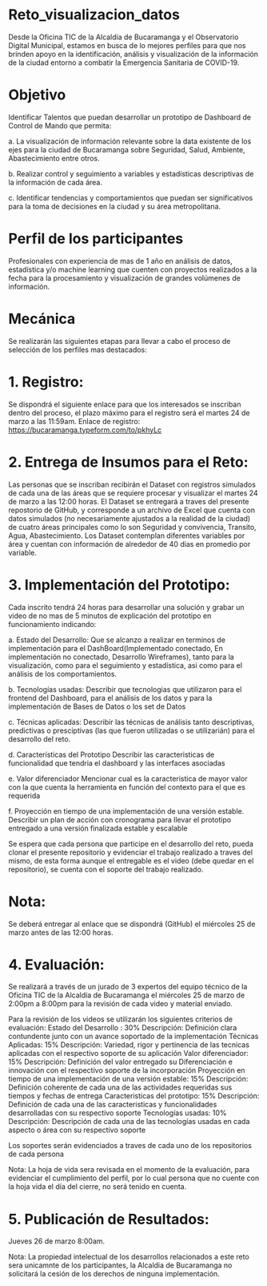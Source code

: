 # Reto_visualizacion_datos
Desde la Oficina TIC de la Alcaldía de Bucaramanga y el Observatorio Digital Municipal, estamos en busca de lo mejores perfiles para que nos brinden apoyo en la identificación, análisis y visualización de la información de la ciudad entorno a combatir la Emergencia Sanitaria de COVID-19.

# Objetivo
Identificar Talentos que puedan desarrollar un prototipo de Dashboard de Control de Mando que permita:

a.	La visualización de información relevante sobre la data existente de los ejes para la ciudad de Bucaramanga sobre Seguridad, Salud, Ambiente,  Abastecimiento entre otros.

b.	Realizar control y seguimiento a variables y estadísticas descriptivas de la información de cada área.

c.	Identificar tendencias y comportamientos que puedan ser significativos para la toma de decisiones en la ciudad y su área metropolitana.

# Perfil de los participantes 
Profesionales con experiencia de mas de 1 año en análisis de datos, estadística y/o machine learning que cuenten con proyectos realizados a la fecha para la procesamiento y visualización de grandes volúmenes de información.

# Mecánica 
Se realizarán las siguientes etapas para llevar a cabo el proceso de selección de los perfiles mas destacados:

# 1.	Registro: 
Se dispondrá el siguiente enlace para que los interesados se inscriban dentro del proceso, el plazo máximo para el registro será el martes 24 de marzo a las 11:59am.
Enlace de registro: https://bucaramanga.typeform.com/to/pkhyLc

# 2.	Entrega de Insumos para el Reto: 
Las personas que se inscriban recibirán el Dataset con registros simulados de cada una de las áreas que se requiere procesar y visualizar el martes 24 de marzo a las 12:00 horas.
El Dataset se entregará a traves del presente repostorio de GitHub, y corresponde a un archivo de Excel que cuenta con datos simulados (no necesariamente ajustados a la realidad de la ciudad) de cuatro áreas principales como lo son Seguridad y convivencia, Transito, Agua, Abastecimiento. Los Dataset contemplan diferentes variables por área y cuentan con información de alrededor de 40 dias en promedio por variable. 

# 3.	Implementación del Prototipo: 
Cada inscrito tendrá 24 horas para desarrollar una solución y grabar un video de no mas de 5 minutos de explicación del prototipo en funcionamiento indicando:

  a.	Estado del Desarrollo: 
Que se alcanzo a realizar en terminos de implementación para el DashBoard(Implementado conectado, En implementación no conectado, Desarrollo Wireframes), tanto para la visualización, como para el seguimiento y estadística, asi como para el análisis de los comportamientos.

  b. Tecnologías usadas: 
Describir que tecnologias que utilizaron para el frontend del Dashboard, para el análisis de los datos y para la implementación de Bases de Datos o los set de Datos 

  c.	Técnicas aplicadas: 
Describir las técnicas de análisis tanto descriptivas, predictivas o presciptivas (las que fueron utilizadas o se utilizarián) para el desarrollo del reto.

  d.	Características del Prototipo
Describir las caracteristicas de funcionalidad que tendria el dashboard y las interfaces asociadas

  e.	Valor diferenciador
Mencionar cual es la caracteristica de mayor valor con la que cuenta la herramienta en función del contexto para el que es requerida

  f.	Proyección en tiempo de una implementación de una versión estable.
Describir un plan de acción con cronograma para llevar el prototipo entregado a una versión finalizada estable y escalable

Se espera que cada persona que participe en el desarrollo del reto, pueda clonar el presente repositorio y evidenciar el trabajo realizado a traves del mismo, de esta forma aunque el entregable es el video (debe quedar en el repositorio), se cuenta con el soporte del trabajo realizado. 

# Nota: 
Se deberá entregar al enlace que se dispondrá (GitHub) el miércoles 25 de marzo antes de las 12:00 horas.

# 4.	Evaluación: 
Se realizará a través de un jurado de 3 expertos del equipo técnico de la Oficina TIC de la Alcaldía de Bucaramanga el miércoles 25 de marzo de 2:00pm a 8:00pm para la revisión de cada video y material enviado.


Para la revisión de los videos se utilizarán los siguientes criterios de evaluación: 
Estado del Desarrollo : 30% 
Descripción: Definición  clara contundente junto con un avance soportado de la implementación
Técnicas Aplicadas: 15% 
Descripción: Variedad, rigor y pertinencia de las tecnicas aplicadas con el respectivo soporte de su aplicación
Valor diferenciador: 15% 
Descripción: Definición del valor entregado su Diferenciación e innovación con el respectivo soporte de la incorporación
Proyección en tiempo de una implementación de una versión estable: 15%
Descripción: Definición coherente  de cada una de las actividades requeridas sus tiempos y fechas de entrega 
Caracteristicas del prototipo: 15%
Descripción: Definición de cada una de las caracteristicas y funcionalidades desarrolladas con su respectivo soporte
Tecnologías usadas: 10%
Descripción: Descripción de cada una de las tecnologías usadas en cada aspecto o área con su respectivo soporte

Los soportes serán evidenciados a traves de cada uno de los repositorios de cada persona

Nota: La hoja de vida sera revisada en el momento de la evaluación, para evidenciar el cumplimiento del perfil, por lo cual persona que no cuente con la hoja vida el día del cierre, no será tenido en cuenta.

# 5.	Publicación de Resultados: 
Jueves 26 de marzo 8:00am.

Nota: La propiedad intelectual de los desarrollos relacionados a este reto sera unicamnte de los participantes, la Alcaldia de Bucaramanga no solicitará la cesión de los derechos de ninguna implementación.
